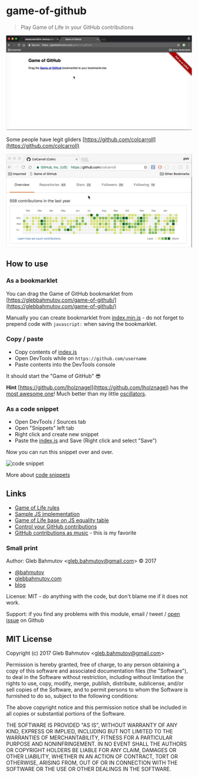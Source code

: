 # game-of-github

> Play Game of Life in your GitHub contributions

![Game of GitHub](images/game-of-github-bookmarklet.gif)

Some people have legit gliders [https://github.com/colcarroll](https://github.com/colcarroll)

![Glider](images/game-of-github-glider.gif)

## How to use

### As a bookmarklet

You can drag the Game of GitHub bookmarklet from
[https://glebbahmutov.com/game-of-github/](https://glebbahmutov.com/game-of-github/)

Manually you can create bookmarklet from
[index.min.js](https://raw.githubusercontent.com/bahmutov/game-of-github/master/index.min.js) - do not forget to prepend code with `javascript:` when
saving the bookmarklet.

### Copy / paste

- Copy contents of [index.js](index.js)
- Open DevTools while on `https://github.com/username`
- Paste contents into the DevTools console

It should start the "Game of GitHub" 😎

**Hint** [https://github.com/lholznagel](https://github.com/lholznagel) has
the [most awesome one](https://youtu.be/52-BfHPTtnE)! Much better than my
little [oscillators](https://youtu.be/gowPfBWkBKc).

### As a code snippet

- Open DevTools / Sources tab
- Open "Snippets" left tab
- Right click and create new snippet
- Paste the [index.js](index.js) and Save (Right click and select "Save")

Now you can run this snippet over and over.

![code snippet](images/code-snippet.png)

More about [code snippets](https://glebbahmutov.com/blog/chrome-dev-tools-code-snippets/)

## Links

* [Game of Life rules](https://en.wikipedia.org/wiki/Conway%27s_Game_of_Life)
* [Sample JS implementation](https://jsfiddle.net/concannon/sy9py6qa/)
* [Game of Life base on JS equality table](https://mlison.github.io/game-of-life/)
* [Control your GitHub contributions](https://github.com/gelstudios/gitfiti)
* [GitHub contributions as music](http://song-of-github.herokuapp.com/) - this
  is my favorite

### Small print

Author: Gleb Bahmutov &lt;gleb.bahmutov@gmail.com&gt; &copy; 2017

* [@bahmutov](https://twitter.com/bahmutov)
* [glebbahmutov.com](http://glebbahmutov.com)
* [blog](http://glebbahmutov.com/blog)

License: MIT - do anything with the code, but don't blame me if it does not work.

Support: if you find any problems with this module, email / tweet /
[open issue](https://github.com/bahmutov/game-of-github/issues) on Github

## MIT License

Copyright (c) 2017 Gleb Bahmutov &lt;gleb.bahmutov@gmail.com&gt;

Permission is hereby granted, free of charge, to any person
obtaining a copy of this software and associated documentation
files (the "Software"), to deal in the Software without
restriction, including without limitation the rights to use,
copy, modify, merge, publish, distribute, sublicense, and/or sell
copies of the Software, and to permit persons to whom the
Software is furnished to do so, subject to the following
conditions:

The above copyright notice and this permission notice shall be
included in all copies or substantial portions of the Software.

THE SOFTWARE IS PROVIDED "AS IS", WITHOUT WARRANTY OF ANY KIND,
EXPRESS OR IMPLIED, INCLUDING BUT NOT LIMITED TO THE WARRANTIES
OF MERCHANTABILITY, FITNESS FOR A PARTICULAR PURPOSE AND
NONINFRINGEMENT. IN NO EVENT SHALL THE AUTHORS OR COPYRIGHT
HOLDERS BE LIABLE FOR ANY CLAIM, DAMAGES OR OTHER LIABILITY,
WHETHER IN AN ACTION OF CONTRACT, TORT OR OTHERWISE, ARISING
FROM, OUT OF OR IN CONNECTION WITH THE SOFTWARE OR THE USE OR
OTHER DEALINGS IN THE SOFTWARE.
